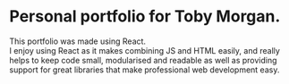 # Personal portfolio for Toby Morgan.
This portfolio was made using React.
<br>
I enjoy using React as it makes combining JS and HTML easily, and really helps to keep code small, modularised
and readable as well as providing support for great libraries that make professional web development easy.
